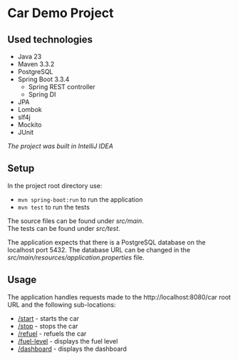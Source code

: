 # Car Demo Project

## Used technologies

- Java 23
- Maven 3.3.2
- PostgreSQL
- Spring Boot 3.3.4
  - Spring REST controller
  - Spring DI
- JPA
- Lombok
- slf4j
- Mockito
- JUnit

*The project was built in IntelliJ IDEA*

## Setup

In the project root directory use:

- `mvn spring-boot:run` to run the application
- `mvn test` to run the tests

The source files can be found under *src/main*.  
The tests can be found under *src/test*.

The application expects that there is a PostgreSQL database on the localhost port 5432. The database URL can be changed in the
*src/main/resources/application.properties* file.

## Usage

The application handles requests made to the http://localhost:8080/car root URL and the following sub-locations:

- [/start](http://localhost:8080/car/start) - starts the car
- [/stop](http://localhost:8080/car/stop) - stops the car
- [/refuel](http://localhost:8080/car/refuel) - refuels the car
- [/fuel-level](http://localhost:8080/car/fuel-level) - displays the fuel level
- [/dashboard](http://localhost:8080/car/dashboard) - displays the dashboard